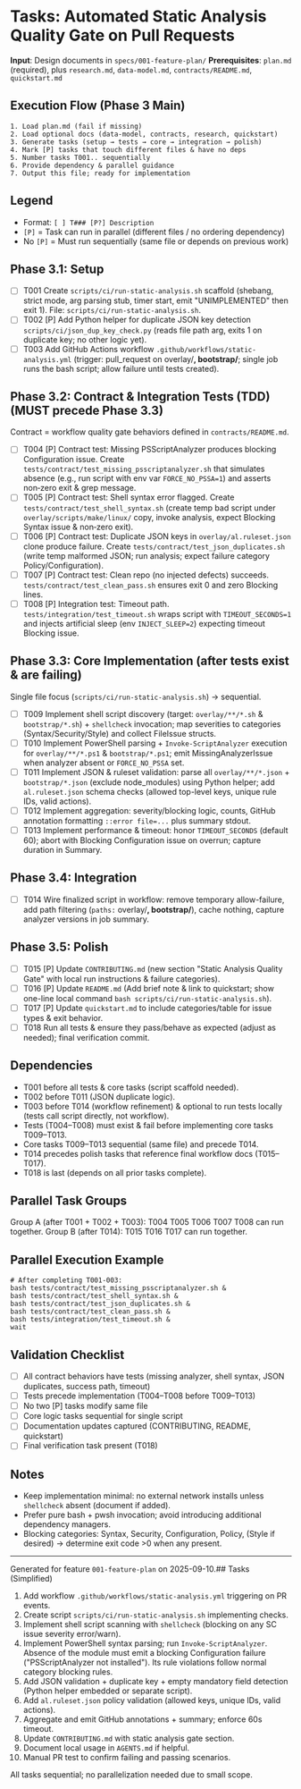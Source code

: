 # Tasks: Automated Static Analysis Quality Gate on Pull Requests

**Input**: Design documents in `specs/001-feature-plan/`
**Prerequisites**: `plan.md` (required), plus `research.md`, `data-model.md`, `contracts/README.md`, `quickstart.md`

## Execution Flow (Phase 3 Main)
```
1. Load plan.md (fail if missing)
2. Load optional docs (data-model, contracts, research, quickstart)
3. Generate tasks (setup → tests → core → integration → polish)
4. Mark [P] tasks that touch different files & have no deps
5. Number tasks T001.. sequentially
6. Provide dependency & parallel guidance
7. Output this file; ready for implementation
```

## Legend
- Format: `[ ] T### [P?] Description`
- `[P]` = Task can run in parallel (different files / no ordering dependency)
- No `[P]` = Must run sequentially (same file or depends on previous work)

## Phase 3.1: Setup
- [ ] T001 Create `scripts/ci/run-static-analysis.sh` scaffold (shebang, strict mode, arg parsing stub, timer start, emit "UNIMPLEMENTED" then exit 1). File: `scripts/ci/run-static-analysis.sh`.
- [ ] T002 [P] Add Python helper for duplicate JSON key detection `scripts/ci/json_dup_key_check.py` (reads file path arg, exits 1 on duplicate key; no other logic yet).
- [ ] T003 Add GitHub Actions workflow `.github/workflows/static-analysis.yml` (trigger: pull_request on overlay/**, bootstrap/**; single job runs the bash script; allow failure until tests created).

## Phase 3.2: Contract & Integration Tests (TDD)  (MUST precede Phase 3.3)
Contract = workflow quality gate behaviors defined in `contracts/README.md`.
- [ ] T004 [P] Contract test: Missing PSScriptAnalyzer produces blocking Configuration issue. Create `tests/contract/test_missing_psscriptanalyzer.sh` that simulates absence (e.g., run script with env var `FORCE_NO_PSSA=1`) and asserts non‑zero exit & grep message.
- [ ] T005 [P] Contract test: Shell syntax error flagged. Create `tests/contract/test_shell_syntax.sh` (create temp bad script under `overlay/scripts/make/linux/` copy, invoke analysis, expect Blocking Syntax issue & non‑zero exit).
- [ ] T006 [P] Contract test: Duplicate JSON keys in `overlay/al.ruleset.json` clone produce failure. Create `tests/contract/test_json_duplicates.sh` (write temp malformed JSON; run analysis; expect failure category Policy/Configuration).
- [ ] T007 [P] Contract test: Clean repo (no injected defects) succeeds. `tests/contract/test_clean_pass.sh` ensures exit 0 and zero Blocking lines.
- [ ] T008 [P] Integration test: Timeout path. `tests/integration/test_timeout.sh` wraps script with `TIMEOUT_SECONDS=1` and injects artificial sleep (env `INJECT_SLEEP=2`) expecting timeout Blocking issue.

## Phase 3.3: Core Implementation (after tests exist & are failing)
Single file focus (`scripts/ci/run-static-analysis.sh`) → sequential.
- [ ] T009 Implement shell script discovery (target: `overlay/**/*.sh` & `bootstrap/*.sh`) + `shellcheck` invocation; map severities to categories (Syntax/Security/Style) and collect FileIssue structs.
- [ ] T010 Implement PowerShell parsing + `Invoke-ScriptAnalyzer` execution for `overlay/**/*.ps1` & `bootstrap/*.ps1`; emit MissingAnalyzerIssue when analyzer absent or `FORCE_NO_PSSA` set.
- [ ] T011 Implement JSON & ruleset validation: parse all `overlay/**/*.json` + `bootstrap/*.json` (exclude node_modules) using Python helper; add `al.ruleset.json` schema checks (allowed top-level keys, unique rule IDs, valid actions).
- [ ] T012 Implement aggregation: severity/blocking logic, counts, GitHub annotation formatting `::error file=...` plus summary stdout.
- [ ] T013 Implement performance & timeout: honor `TIMEOUT_SECONDS` (default 60); abort with Blocking Configuration issue on overrun; capture duration in Summary.

## Phase 3.4: Integration
- [ ] T014 Wire finalized script in workflow: remove temporary allow-failure, add path filtering (`paths:` overlay/**, bootstrap/**), cache nothing, capture analyzer versions in job summary.

## Phase 3.5: Polish
- [ ] T015 [P] Update `CONTRIBUTING.md` (new section "Static Analysis Quality Gate" with local run instructions & failure categories).
- [ ] T016 [P] Update `README.md` (Add brief note & link to quickstart; show one-line local command `bash scripts/ci/run-static-analysis.sh`).
- [ ] T017 [P] Update `quickstart.md` to include categories/table for issue types & exit behavior.
- [ ] T018 Run all tests & ensure they pass/behave as expected (adjust as needed); final verification commit.

## Dependencies
- T001 before all tests & core tasks (script scaffold needed).
- T002 before T011 (JSON duplicate logic).
- T003 before T014 (workflow refinement) & optional to run tests locally (tests call script directly, not workflow).
- Tests (T004–T008) must exist & fail before implementing core tasks T009–T013.
- Core tasks T009–T013 sequential (same file) and precede T014.
- T014 precedes polish tasks that reference final workflow docs (T015–T017).
- T018 is last (depends on all prior tasks complete).

## Parallel Task Groups
Group A (after T001 + T002 + T003): T004 T005 T006 T007 T008 can run together.
Group B (after T014): T015 T016 T017 can run together.

## Parallel Execution Example
```
# After completing T001-003:
bash tests/contract/test_missing_psscriptanalyzer.sh &
bash tests/contract/test_shell_syntax.sh &
bash tests/contract/test_json_duplicates.sh &
bash tests/contract/test_clean_pass.sh &
bash tests/integration/test_timeout.sh &
wait
```

## Validation Checklist
- [ ] All contract behaviors have tests (missing analyzer, shell syntax, JSON duplicates, success path, timeout)
- [ ] Tests precede implementation (T004–T008 before T009–T013)
- [ ] No two [P] tasks modify same file
- [ ] Core logic tasks sequential for single script
- [ ] Documentation updates captured (CONTRIBUTING, README, quickstart)
- [ ] Final verification task present (T018)

## Notes
- Keep implementation minimal: no external network installs unless `shellcheck` absent (document if added).
- Prefer pure bash + pwsh invocation; avoid introducing additional dependency managers.
- Blocking categories: Syntax, Security, Configuration, Policy, (Style if desired) → determine exit code >0 when any present.

---
Generated for feature `001-feature-plan` on 2025-09-10.## Tasks (Simplified)

1. Add workflow `.github/workflows/static-analysis.yml` triggering on PR events.
2. Create script `scripts/ci/run-static-analysis.sh` implementing checks.
3. Implement shell script scanning with `shellcheck` (blocking on any SC issue severity error/warn).
4. Implement PowerShell syntax parsing; run `Invoke-ScriptAnalyzer`. Absence of the module must emit a blocking Configuration failure ("PSScriptAnalyzer not installed"). Its rule violations follow normal category blocking rules.
5. Add JSON validation + duplicate key + empty mandatory field detection (Python helper embedded or separate script).
6. Add `al.ruleset.json` policy validation (allowed keys, unique IDs, valid actions).
7. Aggregate and emit GitHub annotations + summary; enforce 60s timeout.
8. Update `CONTRIBUTING.md` with static analysis gate section.
9. Document local usage in `AGENTS.md` if helpful.
10. Manual PR test to confirm failing and passing scenarios.

All tasks sequential; no parallelization needed due to small scope.
